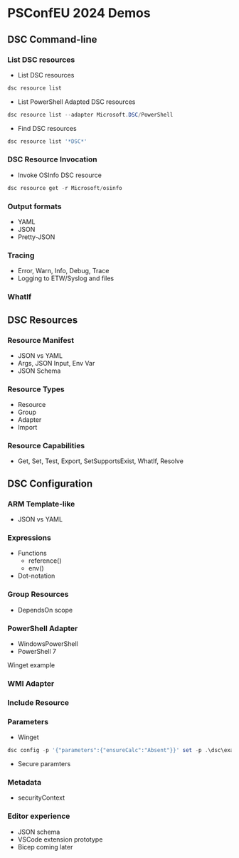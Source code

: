 # PSConfEU 2024 Demos

## DSC Command-line

### List DSC resources

- List DSC resources

```powershell
dsc resource list
```

- List PowerShell Adapted DSC resources

```powershell
dsc resource list --adapter Microsoft.DSC/PowerShell
```

- Find DSC resources

```powershell
dsc resource list '*DSC*'
```

### DSC Resource Invocation

- Invoke OSInfo DSC resource

```powershell
dsc resource get -r Microsoft/osinfo
```

### Output formats

- YAML
- JSON
- Pretty-JSON

### Tracing

- Error, Warn, Info, Debug, Trace
- Logging to ETW/Syslog and files

### WhatIf

## DSC Resources

### Resource Manifest

- JSON vs YAML
- Args, JSON Input, Env Var
- JSON Schema

### Resource Types

- Resource
- Group
- Adapter
- Import

### Resource Capabilities

- Get, Set, Test, Export, SetSupportsExist, WhatIf, Resolve

## DSC Configuration

### ARM Template-like

- JSON vs YAML

### Expressions

- Functions
  - reference()
  - env()
- Dot-notation

### Group Resources

- DependsOn scope

### PowerShell Adapter

- WindowsPowerShell
- PowerShell 7

Winget example

### WMI Adapter

### Include Resource

### Parameters

- Winget

```powershell
dsc config -p '{"parameters":{"ensureCalc":"Absent"}}' set -p .\dsc\examples\winget.dsc.yaml
```

- Secure paramters

### Metadata

- securityContext

### Editor experience

- JSON schema
- VSCode extension prototype
- Bicep coming later

